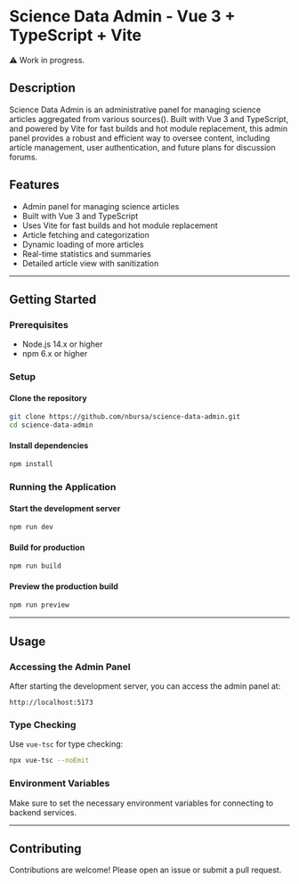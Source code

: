 # Science Data Admin - Vue 3 + TypeScript + Vite

⚠️ Work in progress.

## Description

Science Data Admin is an administrative panel for managing science articles aggregated from various sources(). Built with Vue 3 and TypeScript, and powered by Vite for fast builds and hot module replacement, this admin panel provides a robust and efficient way to oversee content, including article management, user authentication, and future plans for discussion forums.

## Features

- Admin panel for managing science articles
- Built with Vue 3 and TypeScript
- Uses Vite for fast builds and hot module replacement
- Article fetching and categorization
- Dynamic loading of more articles
- Real-time statistics and summaries
- Detailed article view with sanitization

---

## Getting Started

### Prerequisites

- Node.js 14.x or higher
- npm 6.x or higher

### Setup

#### Clone the repository
```bash
git clone https://github.com/nbursa/science-data-admin.git
cd science-data-admin
```

#### Install dependencies
```bash
npm install
```

### Running the Application

#### Start the development server
```bash
npm run dev
```

#### Build for production
```bash
npm run build
```

#### Preview the production build
```bash
npm run preview
```

---

## Usage

### Accessing the Admin Panel
After starting the development server, you can access the admin panel at:
```
http://localhost:5173
```

### Type Checking
Use `vue-tsc` for type checking:
```bash
npx vue-tsc --noEmit
```

### Environment Variables
Make sure to set the necessary environment variables for connecting to backend services.

---

## Contributing

Contributions are welcome! Please open an issue or submit a pull request.
